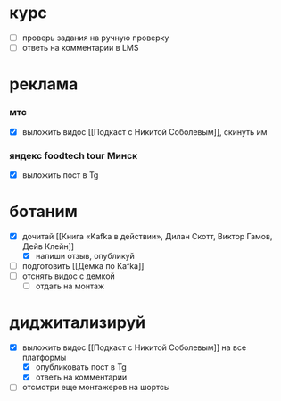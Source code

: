 # курс
- [ ] проверь задания на ручную проверку
- [ ] ответь на комментарии в LMS
# реклама
### мтс
- [x] выложить видос [[Подкаст с Никитой Соболевым]], скинуть им
### яндекс foodtech tour Минск
- [x] выложить пост в Tg
# ботаним
- [x] дочитай [[Книга «Kafka в действии», Дилан Скотт, Виктор Гамов, Дейв Клейн]]
	- [x] напиши отзыв, опубликуй
- [ ] подготовить [[Демка по Kafka]]
- [ ] отснять видос с демкой
	- [ ] отдать на монтаж
# диджитализируй
- [x] выложить видос [[Подкаст с Никитой Соболевым]] на все платформы
	- [x] опубликовать пост в Tg
	- [x] ответь на комментарии
- [ ] отсмотри еще монтажеров на шортсы
